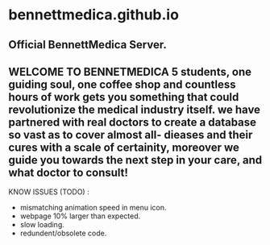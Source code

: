 # bennettmedica.github.io
Official BennettMedica Server.
------------------------------------------------------------------------------------------------------------------------------------------
WELCOME TO BENNETMEDICA
5 students, one guiding soul, one coffee shop and countless hours of work gets you something that could revolutionize the medical industry itself. we have partnered with real doctors to create a database so vast as to cover almost all- dieases and their cures with a scale of certainity, moreover we guide you towards the next step in your care, and what doctor to consult!
------------------------------------------------------------------------------------------------------------------------------------------


KNOW ISSUES (TODO) :
* mismatching animation speed in menu icon.
* webpage 10% larger than expected.
* slow loading.
* redundent/obsolete code. 
